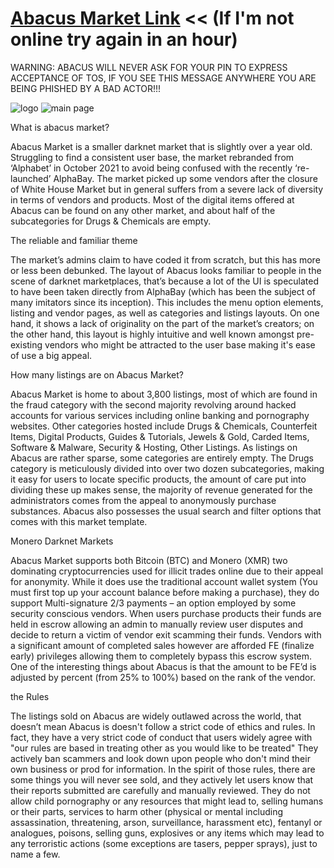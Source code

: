 # [Abacus Market Link](http://abacusc5fjvbb3qe4olx7tyyt6zjmp5bf3lkxivfcgxcmkn3paw4beid.onion?ref=9j5tpy5s5t) << (If I'm not online try again in an hour)
WARNING: ABACUS WILL NEVER ASK FOR YOUR PIN TO EXPRESS ACCEPTANCE OF TOS, IF YOU SEE THIS MESSAGE ANYWHERE YOU ARE BEING PHISHED BY A BAD ACTOR!!!

![logo](https://i.imgur.com/EnSEw3h.png)
![main page](https://i.imgur.com/o4ipOwb.png)

What is abacus market?

Abacus Market is a smaller darknet market that is slightly over a year old. Struggling to find a consistent user base, the market rebranded from ‘Alphabet’ in October 2021 to avoid being confused with the recently ‘re-launched’ AlphaBay. The market picked up some vendors after the closure of White House Market but in general suffers from a severe lack of diversity in terms of vendors and products. Most of the digital items offered at Abacus can be found on any other market, and about half of the subcategories for Drugs & Chemicals are empty.

The reliable and familiar theme

The market’s admins claim to have coded it from scratch, but this has more or less been debunked. The layout of Abacus looks familiar to people in the scene of darknet marketplaces, that’s because a lot of the UI is speculated to have been taken directly from AlphaBay (which has been the subject of many imitators since its inception). This includes the menu option elements, listing and vendor pages, as well as categories and listings layouts. On one hand, it shows a lack of originality on the part of the market’s creators; on the other hand, this layout is highly intuitive and well known amongst pre-existing vendors who might be attracted to the user base making it's ease of use a big appeal.

How many listings are on Abacus Market?

Abacus Market is home to about 3,800 listings, most of which are found in the fraud category with the second majority revolving around hacked accounts for various services including online banking and pornography websites. Other categories hosted include Drugs & Chemicals, Counterfeit Items, Digital Products, Guides & Tutorials, Jewels & Gold, Carded Items, Software & Malware, Security & Hosting, Other Listings. As listings on Abacus are rather sparse, some categories are entirely empty. The Drugs category is meticulously divided into over two dozen subcategories, making it easy for users to locate specific products, the amount of care put into dividing these up makes sense, the majority of revenue generated for the administrators comes from the appeal to anonymously purchase substances. Abacus also possesses the usual search and filter options that comes with this market template.

Monero Darknet Markets

Abacus Market supports both Bitcoin (BTC) and Monero (XMR) two dominating cryptocurrencies used for illicit trades online due to their appeal for anonymity. While it does use the traditional account wallet system (You must first top up your account balance before making a purchase), they do support Multi-signature 2/3 payments – an option employed by some security conscious vendors. When users purchase products their funds are held in escrow allowing an admin to manually review user disputes and decide to return a victim of vendor exit scamming their funds. Vendors with a significant amount of completed sales however are afforded FE (finalize early) privileges allowing them to completely bypass this escrow system. One of the interesting things about Abacus is that the amount to be FE’d is adjusted by percent (from 25% to 100%) based on the rank of the vendor.

the Rules

The listings sold on Abacus are widely outlawed across the world, that doesn’t mean Abacus is doesn't follow a strict code of ethics and rules. In fact, they have a very strict code of conduct that users widely agree with "our rules are based in treating other as you would like to be treated" They actively ban scammers and look down upon people who don't mind their own business or prod for information. In the spirit of those rules, there are some things you will never see sold, and they actively let users know  that their reports submitted are carefully and manually reviewed. They do not allow child pornography or any resources that might lead to, selling humans or their parts, services to harm other (physical or mental including assassination, threatening, arson, surveillance, harassment etc), fentanyl or analogues, poisons, selling guns, explosives or any items which may lead to any terroristic actions (some exceptions are tasers, pepper sprays), just to name a few.
